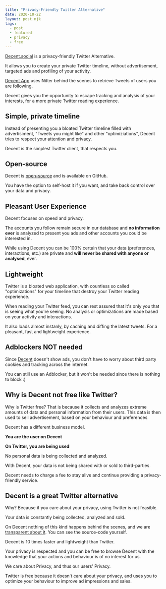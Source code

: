 ```yaml
---
title: "Privacy-Friendly Twitter Alternative"
date: 2020-10-22
layout: post.njk
tags:
  - post
  - featured
  - privacy
  - free
---
```


[Decent.social](https://decent.social) is a privacy-friendly Twitter Alternative.

It allows you to create your private Twitter timeline, without advertisement, targeted ads and profiling of your activity.

[Decent App](https://app.decent.social) uses Nitter behind the scenes to retrieve Tweets of users you are following.

Decent gives you the opportunity to escape tracking and analysis of your interests, for a more private Twitter reading experience.

## Simple, private timeline

Instead of presenting you a bloated Twitter timeline filled with advertisiment, "Tweets you might like" and other "optimiziations", Decent tries to respect your attention and privacy.

Decent is the simplest Twitter client, that respects you.

## Open-source

Decent is [open-source](github.com/decentsocial) and is available on GitHub.

You have the option to self-host it if you want, and take back control over your data and privacy.

## Pleasant User Experience

Decent focuses on speed and privacy.

The accounts you follow remain secure in our database and **no information ever** is analyzed to present you ads and other accounts you could be interested in.

While using Decent you can be 100% certain that your data (preferences, interactions, etc.) are private and **will never be shared with anyone or analysed**, ever.

## Lightweight

Twitter is a bloated web application, with countless so called "optimizations" for your timeline that destroy your Twitter reading experience.

When reading your Twitter feed, you can rest assured that it's only you that is seeing what you're seeing. No analysis or optimizations are made based on your activity and interactions.

It also loads almost instanly, by caching and diffing the latest tweets. For a pleasant, fast and lightweight experience.

## Adblockers NOT needed

Since [Decent](https://app.decent.social) doesn't show ads, you don't have to worry about third party cookies and tracking across the internet.

You can still use an Adblocker, but it won't be needed since there is nothing to block :)

## Why is Decent not free like Twitter?

Why is Twitter free? That is because it collects and analyzes extreme amounts of data and personal information from their users. This data is then used to sell advertisement, based on your behaviour and preferences.

Decent has a different business model.

**You are the user on Decent**

**On Twitter, you are being used**

No personal data is being collected and analyzed. 

With Decent, your data is not being shared with or sold to third-parties.

Decent needs to charge a fee to stay alive and continue providing a privacy-friendly service.

## Decent is a great Twitter alternative

Why? Because if you care about your privacy, using Twitter is not feasible.

Your data is constantly being collected, analyzed and sold.

On Decent nothing of this kind happens behind the scenes, and we are [transparent about it](https://github.com/decentsocial). You can see the source-code yourself.

Decent is 10 times faster and lightweight than Twitter.

Your privacy is respected and you can be free to browse Decent with the knowledge that your actions and behaviour is of no interest for us. 

We care about Privacy, and thus our users' Privacy.

Twitter is free because it doesn't care about your privacy, and uses you to optimize your behaviour to improve ad impressions and sales.

